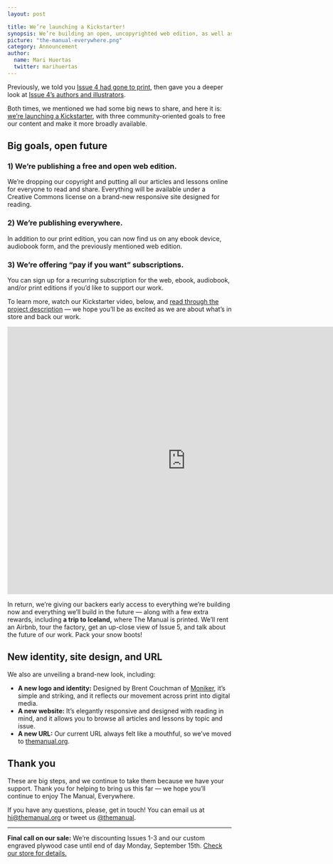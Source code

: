 ```yaml
---
layout: post

title: We’re launching a Kickstarter!
synopsis: We’re building an open, uncopyrighted web edition, as well as ebooks and audiobooks. And we’re using Kickstarter to do it.
picture: "the-manual-everywhere.png"
category: Announcement
author:
  name: Mari Huertas
  twitter: marihuertas
---
```


Previously, we told you [Issue 4 had gone to print](/2014/08/29/issue-4-arrives-in-early-october/), then gave you a deeper look at [Issue 4’s authors and illustrators](/2014/09/01/inside-issue-4/).

Both times, we mentioned we had some big news to share, and here it is: [we’re launching a Kickstarter](https://themanual.org/kickstarter/everywhere), with three community-oriented goals to free our content and make it more broadly available.

## Big goals, open future

### 1) We’re publishing a free and open web edition.

We’re dropping our copyright and putting all our articles and lessons online for everyone to read and share. Everything will be available under a Creative Commons license on a brand-new responsive site designed for reading.

### 2) We’re publishing everywhere.

In addition to our print edition, you can now find us on any ebook device, audiobook form, and the previously mentioned web edition.

### 3) We’re offering “pay if you want” subscriptions.

You can sign up for a recurring subscription for the web, ebook, audiobook, and/or print editions if you’d like to support our work.

To learn more, watch our Kickstarter video, below, and [read through the project description](https://themanual.org/kickstarter/everywhere) — we hope you’ll be as excited as we are about what’s in store and back our work.

<div class="video"><iframe width="800" height="600" src="https://www.kickstarter.com/projects/goodonpaper/the-manual-everywhere/widget/video.html" frameborder="0" scrolling="no"></iframe></div>

In return, we’re giving our backers early access to everything we’re building now and everything we’ll build in the future — along with a few extra rewards, including **a trip to Iceland,** where The Manual is printed. We’ll rent an Airbnb, tour the factory, get an up-close view of Issue 5, and talk about the future of our work. Pack your snow boots!

## New identity, site design, and URL

We also are unveiling a brand-new look, including:

* **A new logo and identity:** Designed by Brent Couchman of [Moniker](http://monikersf.com/), it’s simple and striking, and it reflects our movement across print into digital media.
* **A new website:** It’s elegantly responsive and designed with reading in mind, and it allows you to browse all articles and lessons by topic and issue.
* **A new URL:** Our current URL always felt like a mouthful, so we’ve moved to [themanual.org](http://themanual.org/).

## Thank you

These are big steps, and we continue to take them because we have your support. Thank you for helping to bring us this far — we hope you’ll continue to enjoy The Manual, Everywhere.

If you have any questions, please, get in touch! You can email us at [hi@themanual.org](mailto:hi@themanual.org) or tweet us [@themanual](https://twitter.com/themanual).

* * *

**Final call on our sale:** We’re discounting Issues 1-3 and our custom engraved plywood case until end of day Monday, September 15th. [Check our store for details.](http://shop.themanual.org/)
